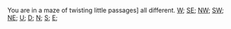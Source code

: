 You are in a maze of twisting little passages] all different.
[W](./diff0);
[SE](./diff2);
[NW](./diff3);
[SW](./diff4);
[NE](./diff5);
[U](./diff6);
[D](./diff7);
[N](./diff8);
[S](./diff9);
[E](./diff10);
